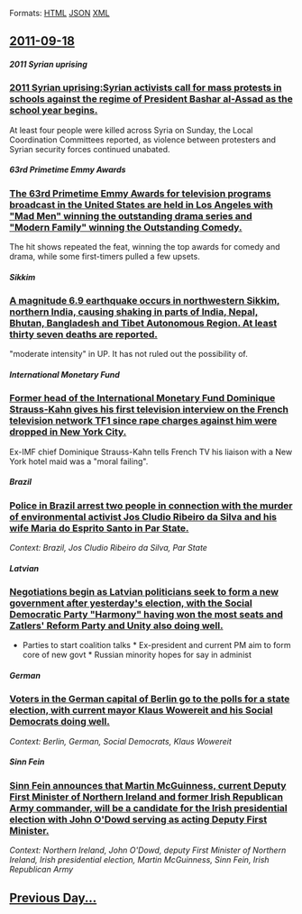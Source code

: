 
Formats: [HTML](2011/09/18/index.html)  [JSON](2011/09/18/index.json)  [XML](2011/09/18/index.xml)  

## [2011-09-18](/news/2011/09/18/index.md)

##### 2011 Syrian uprising
### [2011 Syrian uprising:Syrian activists call for mass protests in schools against the regime of President Bashar al-Assad as the school year begins. ](/news/2011/09/18/2011-syrian-uprising-syrian-activists-call-for-mass-protests-in-schools-against-the-regime-of-president-bashar-al-assad-as-the-school-year-b.md)
At least four people were killed across Syria on Sunday, the Local Coordination Committees reported, as violence between protesters and Syrian security forces continued unabated.

##### 63rd Primetime Emmy Awards
### [The 63rd Primetime Emmy Awards for television programs broadcast in the United States are held in Los Angeles with "Mad Men" winning the outstanding drama series and "Modern Family" winning the Outstanding Comedy. ](/news/2011/09/18/the-63rd-primetime-emmy-awards-for-television-programs-broadcast-in-the-united-states-are-held-in-los-angeles-with-mad-men-winning-the-out.md)
The hit shows repeated the feat, winning the top awards for comedy and drama, while some first-timers pulled a few upsets.

##### Sikkim
### [A magnitude 6.9 earthquake occurs in northwestern Sikkim, northern India, causing shaking in parts of India, Nepal, Bhutan, Bangladesh and Tibet Autonomous Region. At least thirty seven deaths are reported. ](/news/2011/09/18/a-magnitude-6-9-earthquake-occurs-in-northwestern-sikkim-northern-india-causing-shaking-in-parts-of-india-nepal-bhutan-bangladesh-and-t.md)
&quot;moderate intensity&quot; in UP. It has not ruled out the possibility of.

##### International Monetary Fund
### [Former head of the International Monetary Fund Dominique Strauss-Kahn gives his first television interview on the French television network TF1 since rape charges against him were dropped in New York City. ](/news/2011/09/18/former-head-of-the-international-monetary-fund-dominique-strauss-kahn-gives-his-first-television-interview-on-the-french-television-network.md)
Ex-IMF chief Dominique Strauss-Kahn tells French TV his liaison with a New York hotel maid was a &quot;moral failing&quot;.

##### Brazil
### [Police in Brazil arrest two people in connection with the murder of environmental activist Jos Cludio Ribeiro da Silva and his wife Maria do Esprito Santo in Par State. ](/news/2011/09/18/police-in-brazil-arrest-two-people-in-connection-with-the-murder-of-environmental-activist-jose-claudio-ribeiro-da-silva-and-his-wife-maria.md)
_Context: Brazil, Jos Cludio Ribeiro da Silva, Par State_

##### Latvian
### [Negotiations begin as Latvian politicians seek to form a new government after yesterday's election, with the Social Democratic Party "Harmony" having won the most seats and Zatlers' Reform Party and Unity also doing well. ](/news/2011/09/18/negotiations-begin-as-latvian-politicians-seek-to-form-a-new-government-after-yesterday-s-election-with-the-social-democratic-party-harmon.md)
* Parties to start coalition talks * Ex-president and current PM aim to form core of new govt * Russian minority hopes for say in administ

##### German
### [Voters in the German capital of Berlin go to the polls for a state election, with current mayor Klaus Wowereit and his Social Democrats doing well. ](/news/2011/09/18/voters-in-the-german-capital-of-berlin-go-to-the-polls-for-a-state-election-with-current-mayor-klaus-wowereit-and-his-social-democrats-doin.md)
_Context: Berlin, German, Social Democrats, Klaus Wowereit_

##### Sinn Fein
### [Sinn Fein announces that Martin McGuinness, current Deputy First Minister of Northern Ireland and former Irish Republican Army commander, will be a candidate for the Irish presidential election with John O'Dowd serving as acting Deputy First Minister. ](/news/2011/09/18/sinn-fein-announces-that-martin-mcguinness-current-deputy-first-minister-of-northern-ireland-and-former-irish-republican-army-commander-wi.md)
_Context: Northern Ireland, John O'Dowd, deputy First Minister of Northern Ireland, Irish presidential election, Martin McGuinness, Sinn Fein, Irish Republican Army_

## [Previous Day...](/news/2011/09/17/index.md)

